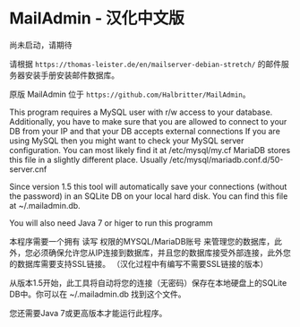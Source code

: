 # MailAdmin - 汉化中文版

尚未启动，请期待

请根据 `https://thomas-leister.de/en/mailserver-debian-stretch/` 的邮件服务器安装手册安装邮件数据库。

原版 MailAdmin 位于 `https://github.com/Halbritter/MailAdmin`。

This program requires a MySQL user with r/w access to your database. Additionally, you have to make sure that you are allowed to connect to your DB from your IP and that your DB accepts external connections
If you are using MySQL then you might want to check your  MySQL server configuration. You can most likely find it at /etc/mysql/my.cf
MariaDB stores this file in a slightly different place. Usually  /etc/mysql/mariadb.conf.d/50-server.cnf

Since version 1.5 this tool will automatically save your connections (without the password) in an SQLite DB on your local hard disk. You can find this file at ~/.mailadmin.db.

You will also need Java 7 or higer to run this programm

本程序需要一个拥有 读写 权限的MYSQL/MariaDB账号 来管理您的数据库，此外，您必须确保允许您从IP连接到数据库，并且您的数据库接受外部连接，此外您的数据库需要支持SSL链接。 （汉化过程中有编写不需要SSL链接的版本）

从版本1.5开始，此工具将自动将您的连接（无密码）保存在本地硬盘上的SQLite DB中。你可以在 ~/.mailadmin.db 找到这个文件。

您还需要Java 7或更高版本才能运行此程序。
